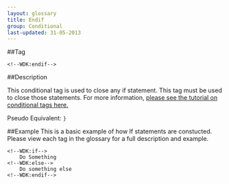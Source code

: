 ```yaml
---
layout: glossary
title: Endif
group: Conditional
last-updated: 31-05-2013
---
```



##Tag

`<!--WDK:endif-->`

##Description

This conditional tag is used to close any if statement. This tag must be used to close those statements.
For more information, <a href="http://www.create.net/wdk?p=conditional---header-x-is-gif" target="_blank">please see the tutorial on conditional tags here.</a>

Pseudo Equivalent:
`}`

##Example
This is a basic example of how If statements are constucted. Please view each tag in the glossary for a full description and example.

```
<!--WDK:if-->
	Do Something
<!--WDK:else-->
	Do something else
<!--WDK:endif-->
```